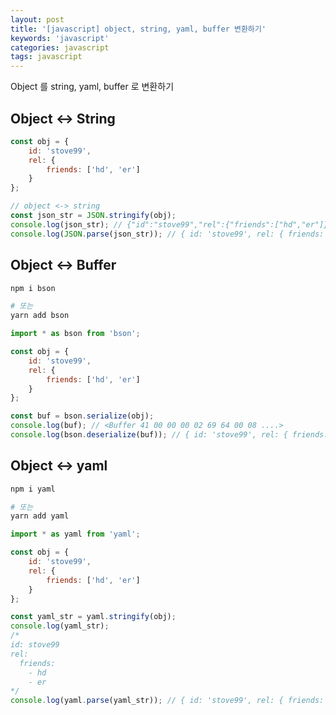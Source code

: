 ```yaml
---
layout: post
title: '[javascript] object, string, yaml, buffer 변환하기'
keywords: 'javascript'
categories: javascript
tags: javascript
---
```


Object 를 string, yaml, buffer 로 변환하기

## Object <-> String

```javascript
const obj = {
    id: 'stove99',
    rel: {
        friends: ['hd', 'er']
    }
};

// object <-> string
const json_str = JSON.stringify(obj);
console.log(json_str); // {"id":"stove99","rel":{"friends":["hd","er"]}}
console.log(JSON.parse(json_str)); // { id: 'stove99', rel: { friends: [ 'hd', 'er' ] } }
```

<ins class="adsbygoogle"
     style="display:block; text-align:center;"
     data-ad-layout="in-article"
     data-ad-format="fluid"
     data-ad-client="ca-pub-7073298118440059"
     data-ad-slot="8400970402"></ins>

<script>
     (adsbygoogle = window.adsbygoogle || []).push({});
</script>

## Object <-> Buffer

```bash
npm i bson

# 또는
yarn add bson
```

```javascript
import * as bson from 'bson';

const obj = {
    id: 'stove99',
    rel: {
        friends: ['hd', 'er']
    }
};

const buf = bson.serialize(obj);
console.log(buf); // <Buffer 41 00 00 00 02 69 64 00 08 ....>
console.log(bson.deserialize(buf)); // { id: 'stove99', rel: { friends: [ 'hd', 'er' ] } }
```

## Object <-> yaml

```bash
npm i yaml

# 또는
yarn add yaml
```

```javascript
import * as yaml from 'yaml';

const obj = {
    id: 'stove99',
    rel: {
        friends: ['hd', 'er']
    }
};

const yaml_str = yaml.stringify(obj);
console.log(yaml_str);
/*
id: stove99
rel:
  friends:
    - hd
    - er
*/
console.log(yaml.parse(yaml_str)); // { id: 'stove99', rel: { friends: [ 'hd', 'er' ] } }
```
